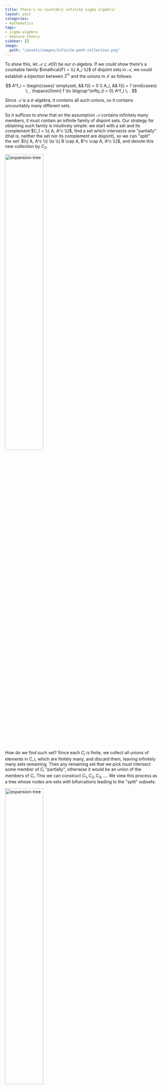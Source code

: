 ```yaml
---
title: There's no countably infinite sigma algebra!
layout: post
categories:
- mathematics
tags:
- sigma-algebra
- measure-theory
sidebar: []
image:
  path: "/assets/images/infinite-path-collection.png"
---
```


To show this, let $\mathcal{A} \subseteq \mathcal{P}{(X)}$ be our $\sigma$-algebra. If we could show there's a countable family $\mathcal{F} = \\{ A_i  \\}$ of disjoint sets in $\mathcal{A}$, we could establish a bijection between $2^\mathbb{N}$ and the unions in $\mathcal{F}$ as follows:

$$
A^f_i =
\begin{cases}
\emptyset, && f(i) = 0 \\
A_i, && f(i) = 1
\end{cases}
\; ,
\hspace{5mm}
f \to \bigcup^\infty_{i = 0} A^f_i \; .
$$

Since $\mathcal{A}$ is a $\sigma$-algebra, it contains all such unions, so it contains uncountably many different sets.

So it suffices to show that on the assumption $\mathcal{A}$ contains infinitely many members, it must contain an infinite family of disjoint sets. Our strategy for obtaining such family is intuitively simple: we start with a set and its complement $C_1 = \\{ A, A^c \\}$, find a set which intersects one "partially" (that is, neither the set nor its complement are disjoint), so we can "split" the set: $\\{ A, A^c \\} \to \\{ B \cap A, B^c \cap A, A^c \\}$, and denote this new collection by $C_2$.

<img src="{{ 'assets/images/set-splitting.png' | relative_url }}" alt="expansion-tree" style="width: 50%; height: auto;">

How do we find such set? Since each $C_i$ is finite, we collect all unions of elements in C_i, which are finitely many, and discard them, leaving infinitely many sets remaining. Then any remaining set that we pick must intersect some member of $C_i$ "partially", otherwise it would be an union of the members of $C_i$. This we can construct $C_1, C_2, C_3, \dots$. We view this process as a tree whose nodes are sets with bifurcations leading to the "split" subsets:

<img src="{{ 'assets/images/set-splitting-tree.png' | relative_url }}" alt="expansion-tree" style="width: 50%; height: auto;">

Now, since a tree with $2$ branches at each node and paths of length at most $n$ must have at most $2^{n - 1}$ branches, and so, since our process is infinite, we must have paths of arbitrary size, so our tree resulting from such process cannot be finite. More formally, we can consider the $T_i$ from $C_i$ as a set of sequences of members of $C_i$ representing paths, and so we define our resulting tree as $T = \bigcup^\infty T_i$.

Now, we apply Kőnig's lemma: since our tree is infinite and finitely branching (more precisely, bifurcating), we must have an infinite path. Then, considering such path, since each node bifurcates, for the $i$th node in the path, we have a bifurcation where one branch leads to some other node and the other to the $(i + 1)$th node in the path, and we collect the subset corresponding to such other node. We thus have a sequence $s_1, s_2, \dots$ of collected subsets such that (denoting by $p_i$ the subset corresponding to the $i$th node in our infinite path) $s_i \subseteq p_{i - 1}$, $p_i \cap s_i = \emptyset$, which follows from the cosntruction of our tree, hence $d_1, d_2, \dots$ is the desired infinite set of disjoint sets.

<img src="{{ 'assets/images/infinite-path-collection.png' | relative_url }}" alt="expansion-tree" style="width: 20%; height: auto;">
